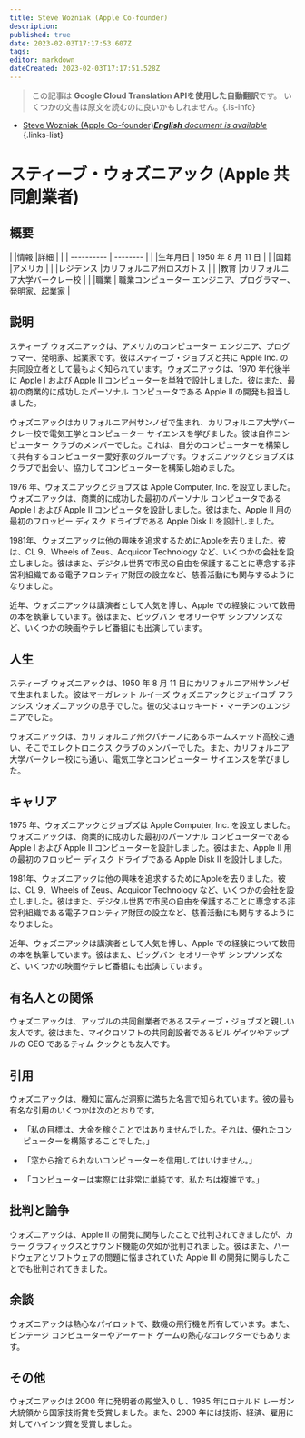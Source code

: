 ```yaml
---
title: Steve Wozniak (Apple Co-founder)
description: 
published: true
date: 2023-02-03T17:17:53.607Z
tags: 
editor: markdown
dateCreated: 2023-02-03T17:17:51.528Z
---
```


> この記事は **Google Cloud Translation APIを使用した自動翻訳**です。
いくつかの文書は原文を読むのに良いかもしれません。{.is-info}



- [Steve Wozniak (Apple Co-founder)***English** document is available*](/en/Knowledge-base/Dictionary/Person/steve-wozniak-apple-co-founder)
{.links-list}


# スティーブ・ウォズニアック (Apple 共同創業者)

## 概要

| |情報 |詳細 |
| | ---------- | -------- |
| |生年月日 | 1950 年 8 月 11 日 |
| |国籍 |アメリカ |
| |レジデンス |カリフォルニア州ロスガトス |
| |教育 |カリフォルニア大学バークレー校 |
| |職業 | 職業コンピューター エンジニア、プログラマー、発明家、起業家 |

## 説明

スティーブ ウォズニアックは、アメリカのコンピューター エンジニア、プログラマー、発明家、起業家です。彼はスティーブ・ジョブズと共に Apple Inc. の共同設立者として最もよく知られています。ウォズニアックは、1970 年代後半に Apple I および Apple II コンピューターを単独で設計しました。彼はまた、最初の商業的に成功したパーソナル コンピュータである Apple II の開発も担当しました。

ウォズニアックはカリフォルニア州サンノゼで生まれ、カリフォルニア大学バークレー校で電気工学とコンピューター サイエンスを学びました。彼は自作コンピューター クラブのメンバーでした。これは、自分のコンピューターを構築して共有するコンピューター愛好家のグループです。ウォズニアックとジョブズはクラブで出会い、協力してコンピューターを構築し始めました。

1976 年、ウォズニアックとジョブズは Apple Computer, Inc. を設立しました。ウォズニアックは、商業的に成功した最初のパーソナル コンピュータである Apple I および Apple II コンピュータを設計しました。彼はまた、Apple II 用の最初のフロッピー ディスク ドライブである Apple Disk II を設計しました。

1981年、ウォズニアックは他の興味を追求するためにAppleを去りました。彼は、CL 9、Wheels of Zeus、Acquicor Technology など、いくつかの会社を設立しました。彼はまた、デジタル世界で市民の自由を保護することに専念する非営利組織である電子フロンティア財団の設立など、慈善活動にも関与するようになりました。

近年、ウォズニアックは講演者として人気を博し、Apple での経験について数冊の本を執筆しています。彼はまた、ビッグバン セオリーやザ シンプソンズなど、いくつかの映画やテレビ番組にも出演しています。

## 人生

スティーブ ウォズニアックは、1950 年 8 月 11 日にカリフォルニア州サンノゼで生まれました。彼はマーガレット ルイーズ ウォズニアックとジェイコブ フランシス ウォズニアックの息子でした。彼の父はロッキード・マーチンのエンジニアでした。

ウォズニアックは、カリフォルニア州クパチーノにあるホームステッド高校に通い、そこでエレクトロニクス クラブのメンバーでした。また、カリフォルニア大学バークレー校にも通い、電気工学とコンピューター サイエンスを学びました。

## キャリア

1975 年、ウォズニアックとジョブズは Apple Computer, Inc. を設立しました。ウォズニアックは、商業的に成功した最初のパーソナル コンピューターである Apple I および Apple II コンピューターを設計しました。彼はまた、Apple II 用の最初のフロッピー ディスク ドライブである Apple Disk II を設計しました。

1981年、ウォズニアックは他の興味を追求するためにAppleを去りました。彼は、CL 9、Wheels of Zeus、Acquicor Technology など、いくつかの会社を設立しました。彼はまた、デジタル世界で市民の自由を保護することに専念する非営利組織である電子フロンティア財団の設立など、慈善活動にも関与するようになりました。

近年、ウォズニアックは講演者として人気を博し、Apple での経験について数冊の本を執筆しています。彼はまた、ビッグバン セオリーやザ シンプソンズなど、いくつかの映画やテレビ番組にも出演しています。

## 有名人との関係

ウォズニアックは、アップルの共同創業者であるスティーブ・ジョブズと親しい友人です。彼はまた、マイクロソフトの共同創設者であるビル ゲイツやアップルの CEO であるティム クックとも友人です。

## 引用

ウォズニアックは、機知に富んだ洞察に満ちた名言で知られています。彼の最も有名な引用のいくつかは次のとおりです。

- 「私の目標は、大金を稼ぐことではありませんでした。それは、優れたコンピューターを構築することでした。」

- 「窓から捨てられないコンピューターを信用してはいけません。」

- 「コンピューターは実際には非常に単純です。私たちは複雑です。」

## 批判と論争

ウォズニアックは、Apple II の開発に関与したことで批判されてきましたが、カラー グラフィックスとサウンド機能の欠如が批判されました。彼はまた、ハードウェアとソフトウェアの問題に悩まされていた Apple III の開発に関与したことでも批判されてきました。

## 余談

ウォズニアックは熱心なパイロットで、数機の飛行機を所有しています。また、ビンテージ コンピューターやアーケード ゲームの熱心なコレクターでもあります。

## その他

ウォズニアックは 2000 年に発明者の殿堂入りし、1985 年にロナルド レーガン大統領から国家技術賞を受賞しました。また、2000 年には技術、経済、雇用に対してハインツ賞を受賞しました。